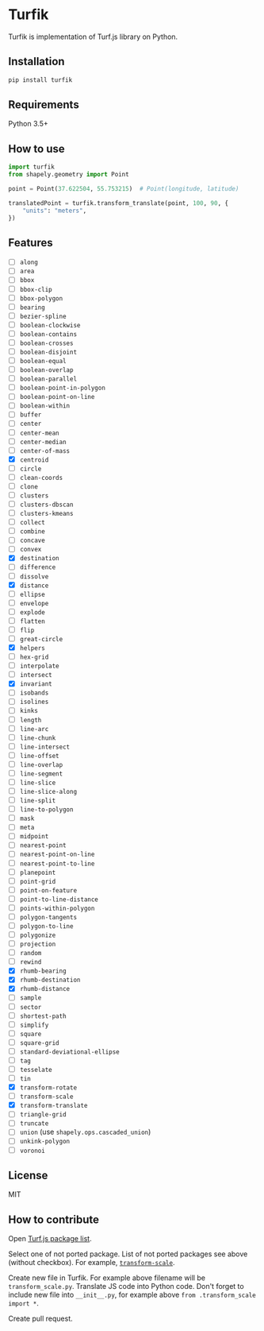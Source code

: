 # Turfik

Turfik is implementation of Turf.js library on Python.

## Installation

```bash
pip install turfik
```

## Requirements

Python 3.5+

## How to use

```python
import turfik
from shapely.geometry import Point

point = Point(37.622504, 55.753215)  # Point(longitude, latitude)

translatedPoint = turfik.transform_translate(point, 100, 90, {
    "units": "meters",
})
```

## Features

- [ ] `along`
- [ ] `area`
- [ ] `bbox`
- [ ] `bbox-clip`
- [ ] `bbox-polygon`
- [ ] `bearing`
- [ ] `bezier-spline`
- [ ] `boolean-clockwise`
- [ ] `boolean-contains`
- [ ] `boolean-crosses`
- [ ] `boolean-disjoint`
- [ ] `boolean-equal`
- [ ] `boolean-overlap`
- [ ] `boolean-parallel`
- [ ] `boolean-point-in-polygon`
- [ ] `boolean-point-on-line`
- [ ] `boolean-within`
- [ ] `buffer`
- [ ] `center`
- [ ] `center-mean`
- [ ] `center-median`
- [ ] `center-of-mass`
- [x] `centroid`
- [ ] `circle`
- [ ] `clean-coords`
- [ ] `clone`
- [ ] `clusters`
- [ ] `clusters-dbscan`
- [ ] `clusters-kmeans`
- [ ] `collect`
- [ ] `combine`
- [ ] `concave`
- [ ] `convex`
- [x] `destination`
- [ ] `difference`
- [ ] `dissolve`
- [x] `distance`
- [ ] `ellipse`
- [ ] `envelope`
- [ ] `explode`
- [ ] `flatten`
- [ ] `flip`
- [ ] `great-circle`
- [x] `helpers`
- [ ] `hex-grid`
- [ ] `interpolate`
- [ ] `intersect`
- [x] `invariant`
- [ ] `isobands`
- [ ] `isolines`
- [ ] `kinks`
- [ ] `length`
- [ ] `line-arc`
- [ ] `line-chunk`
- [ ] `line-intersect`
- [ ] `line-offset`
- [ ] `line-overlap`
- [ ] `line-segment`
- [ ] `line-slice`
- [ ] `line-slice-along`
- [ ] `line-split`
- [ ] `line-to-polygon`
- [ ] `mask`
- [ ] `meta`
- [ ] `midpoint`
- [ ] `nearest-point`
- [ ] `nearest-point-on-line`
- [ ] `nearest-point-to-line`
- [ ] `planepoint`
- [ ] `point-grid`
- [ ] `point-on-feature`
- [ ] `point-to-line-distance`
- [ ] `points-within-polygon`
- [ ] `polygon-tangents`
- [ ] `polygon-to-line`
- [ ] `polygonize`
- [ ] `projection`
- [ ] `random`
- [ ] `rewind`
- [x] `rhumb-bearing`
- [x] `rhumb-destination`
- [x] `rhumb-distance`
- [ ] `sample`
- [ ] `sector`
- [ ] `shortest-path`
- [ ] `simplify`
- [ ] `square`
- [ ] `square-grid`
- [ ] `standard-deviational-ellipse`
- [ ] `tag`
- [ ] `tesselate`
- [ ] `tin`
- [x] `transform-rotate`
- [ ] `transform-scale`
- [x] `transform-translate`
- [ ] `triangle-grid`
- [ ] `truncate`
- [ ] `union` (use `shapely.ops.cascaded_union`)
- [ ] `unkink-polygon`
- [ ] `voronoi`

## License

MIT

## How to contribute

Open [Turf.js package list](https://github.com/Turfjs/turf/tree/master/packages).

Select one of not ported package. 
List of not ported packages see above (without checkbox).
For example, [`transform-scale`](https://github.com/Turfjs/turf/blob/master/packages/turf-transform-scale/index.js).

Create new file in Turfik. For example above filename will be `transform_scale.py`.
Translate JS code into Python code. Don't forget to include new file into `__init__.py`, for example above `from .transform_scale import *`.

Create pull request.

